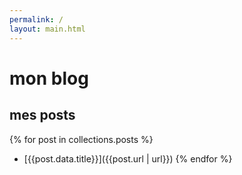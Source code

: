 ```yaml
---
permalink: /
layout: main.html
---
```

# mon blog 

## mes posts
{% for post in collections.posts %}
- [{{post.data.title}}]({{post.url | url}})
{% endfor %}
